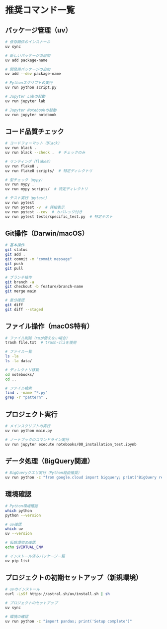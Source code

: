 # 推奨コマンド一覧

## パッケージ管理（uv）
```bash
# 依存関係のインストール
uv sync

# 新しいパッケージの追加
uv add package-name

# 開発用パッケージの追加
uv add --dev package-name

# Pythonスクリプトの実行
uv run python script.py

# Jupyter Labの起動
uv run jupyter lab

# Jupyter Notebookの起動
uv run jupyter notebook
```

## コード品質チェック
```bash
# コードフォーマット（Black）
uv run black .
uv run black --check .  # チェックのみ

# リンティング（flake8）
uv run flake8 .
uv run flake8 scripts/  # 特定ディレクトリ

# 型チェック（mypy）
uv run mypy .
uv run mypy scripts/  # 特定ディレクトリ

# テスト実行（pytest）
uv run pytest
uv run pytest -v  # 詳細表示
uv run pytest --cov  # カバレッジ付き
uv run pytest tests/specific_test.py  # 特定テスト
```

## Git操作（Darwin/macOS）
```bash
# 基本操作
git status
git add .
git commit -m "commit message"
git push
git pull

# ブランチ操作
git branch -a
git checkout -b feature/branch-name
git merge main

# 差分確認
git diff
git diff --staged
```

## ファイル操作（macOS特有）
```bash
# ファイル削除（rmが使えない場合）
trash file.txt  # trash-cliを使用

# ファイル一覧
ls -la
ls -la data/

# ディレクトリ移動
cd notebooks/
cd ..

# ファイル検索
find . -name "*.py"
grep -r "pattern" .
```

## プロジェクト実行
```bash
# メインスクリプトの実行
uv run python main.py

# ノートブックのコマンドライン実行
uv run jupyter execute notebooks/00_installation_test.ipynb
```

## データ処理（BigQuery関連）
```bash
# BigQueryクエリ実行（Python経由推奨）
uv run python -c "from google.cloud import bigquery; print('BigQuery ready')"
```

## 環境確認
```bash
# Python環境確認
which python
python --version

# uv確認
which uv
uv --version

# 仮想環境の確認
echo $VIRTUAL_ENV

# インストール済みパッケージ一覧
uv pip list
```

## プロジェクトの初期セットアップ（新規環境）
```bash
# uvのインストール
curl -LsSf https://astral.sh/uv/install.sh | sh

# プロジェクトのセットアップ
uv sync

# 環境の確認
uv run python -c "import pandas; print('Setup complete')"
```